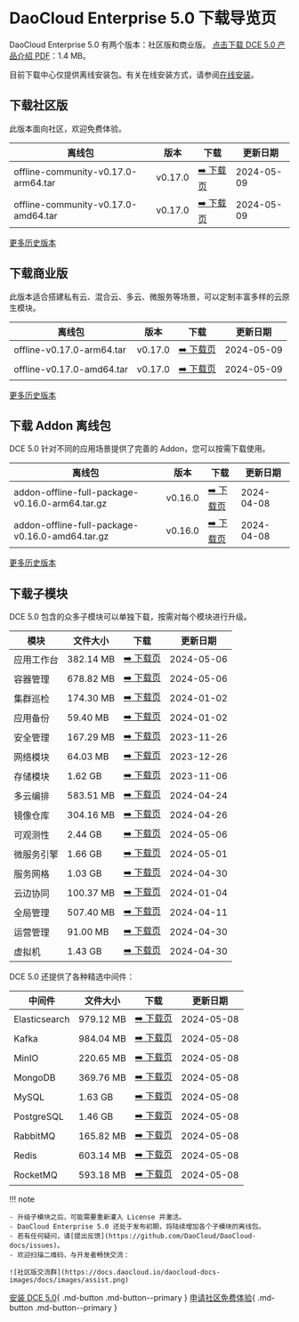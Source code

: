 # DaoCloud Enterprise 5.0 下载导览页

DaoCloud Enterprise 5.0 有两个版本：社区版和商业版。
[点击下载 DCE 5.0 产品介绍 PDF](https://harbor-test2.cn-sh2.ufileos.com/docs/download/DCE5.0-intro.pdf)：1.4 MB。

目前下载中心仅提供离线安装包。有关在线安装方式，请参阅[在线安装](../install/index.md)。

## 下载社区版

此版本面向社区，欢迎免费体验。

| 离线包           | 版本    | 下载  | 更新日期   |
| --------------- | ------- | ---- | -------- |
| offline-community-v0.17.0-arm64.tar | v0.17.0 | [:arrow_right: 下载页](./free/dce5-installer-v0.17.0.md) | 2024-05-09 |
| offline-community-v0.17.0-amd64.tar | v0.17.0 | [:arrow_right: 下载页](./free/dce5-installer-v0.17.0.md) | 2024-05-09 |

[更多历史版本](./free/dce5-installer-history.md)

## 下载商业版

此版本适合搭建私有云、混合云、多云、微服务等场景，可以定制丰富多样的云原生模块。

| 离线包 | 版本    | 下载      | 更新日期   |
| ----- | ------- | -------- | --------- |
| offline-v0.17.0-arm64.tar | v0.17.0 | [:arrow_right: 下载页](./business/dce5-installer-v0.17.0.md) | 2024-05-09 |
| offline-v0.17.0-amd64.tar | v0.17.0 | [:arrow_right: 下载页](./business/dce5-installer-v0.17.0.md) | 2024-05-09 |

[更多历史版本](./business/dce5-installer-history.md)

## 下载 Addon 离线包

DCE 5.0 针对不同的应用场景提供了完善的 Addon，您可以按需下载使用。

| 离线包    | 版本    | 下载 | 更新日期   |
| -------- | ------- | --- | --------- |
| addon-offline-full-package-v0.16.0-arm64.tar.gz | v0.16.0 | [:arrow_right: 下载页](./addon/v0.16.0.md) | 2024-04-08 |
| addon-offline-full-package-v0.16.0-amd64.tar.gz | v0.16.0 | [:arrow_right: 下载页](./addon/v0.16.0.md) | 2024-04-08 |

[更多历史版本](./addon/history.md)

## 下载子模块

DCE 5.0 包含的众多子模块可以单独下载，按需对每个模块进行升级。

| 模块     | 文件大小  | 下载     | 更新日期   |
| -------- | ------- | ---------------------------------------------- | ---------- |
| 应用工作台 | 382.14 MB | [:arrow_right: 下载页](./modules/amamba.md)   | 2024-05-06 |
| 容器管理 | 678.82 MB  | [:arrow_right: 下载页](./modules/kpanda.md)   | 2024-05-06 |
| 集群巡检 | 174.30 MB | [:arrow_right: 下载页](./modules/kcollie.md)   | 2024-01-02 |
| 应用备份 | 59.40 MB  | [:arrow_right: 下载页](./modules/kcoral.md)    | 2024-01-02 |
| 安全管理 | 167.29 MB | [:arrow_right: 下载页](./modules/dowl.md)      | 2023-11-26 |
| 网络模块 | 64.03 MB  | [:arrow_right: 下载页](./modules/spidernet.md) | 2023-12-26 |
| 存储模块 | 1.62 GB   | [:arrow_right: 下载页](./modules/hwameistor.md)| 2023-11-06 |
| 多云编排 | 583.51 MB | [:arrow_right: 下载页](./modules/kairship.md)  | 2024-04-24 |
| 镜像仓库 | 304.16 MB | [:arrow_right: 下载页](./modules/kangaroo.md)  | 2024-04-26 |
| 可观测性 | 2.44 GB   | [:arrow_right: 下载页](./modules/insight.md)   | 2024-05-06 |
| 微服务引擎| 1.66 GB  | [:arrow_right: 下载页](./modules/skoala.md)     | 2024-05-01 |
| 服务网格 | 1.03 GB | [:arrow_right: 下载页](./modules/mspider.md)   | 2024-04-30 |
| 云边协同 | 100.37 MB | [:arrow_right: 下载页](./modules/kant.md)      | 2024-01-04 |
| 全局管理 | 507.40 MB | [:arrow_right: 下载页](./modules/ghippo.md)    | 2024-04-11 |
| 运营管理 | 91.00 MB  | [:arrow_right: 下载页](./modules/gmagpie.md)   | 2024-04-30 |
| 虚拟机   | 1.43 GB  | [:arrow_right: 下载页](./modules/virtnest.md)   | 2024-04-30 |

DCE 5.0 还提供了各种精选中间件：

| 中间件         | 文件大小  | 下载     | 更新日期    |
|---------------| -------- |------------------------------------------------------------|------------|
| Elasticsearch |979.12 MB| [:arrow_right: 下载页](./modules/middleware/elasticsearch.md) |2024-05-08|
| Kafka |984.04 MB| [:arrow_right: 下载页](./modules/middleware/kafka.md) |2024-05-08|
| MinIO |220.65 MB| [:arrow_right: 下载页](./modules/middleware/minio.md) |2024-05-08|
| MongoDB |369.76 MB| [:arrow_right: 下载页](./modules/middleware/mongodb.md) |2024-05-08|
| MySQL |1.63 GB| [:arrow_right: 下载页](./modules/middleware/mysql.md) |2024-05-08|
| PostgreSQL |1.46 GB| [:arrow_right: 下载页](./modules/middleware/postgresql.md) |2024-05-08|
| RabbitMQ |165.82 MB| [:arrow_right: 下载页](./modules/middleware/rabbitmq.md) |2024-05-08|
| Redis |603.14 MB| [:arrow_right: 下载页](./modules/middleware/redis.md) |2024-05-08|
| RocketMQ |593.18 MB| [:arrow_right: 下载页](./modules/middleware/rocketmq.md) |2024-05-08|

!!! note

    - 升级子模块之后，可能需要重新灌入 License 并激活。
    - DaoCloud Enterprise 5.0 还处于发布初期，将陆续增加各个子模块的离线包。
    - 若有任何疑问，请[提出反馈](https://github.com/DaoCloud/DaoCloud-docs/issues)。
    - 欢迎扫描二维码，与开发者畅快交流：

    ![社区版交流群](https://docs.daocloud.io/daocloud-docs-images/docs/images/assist.png)

[安装 DCE 5.0](../install/index.md){ .md-button .md-button--primary }
[申请社区免费体验](../dce/license0.md){ .md-button .md-button--primary }
